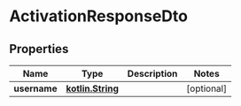 # ActivationResponseDto

## Properties
Name | Type | Description | Notes
------------ | ------------- | ------------- | -------------
**username** | [**kotlin.String**](.md) |  |  [optional]
